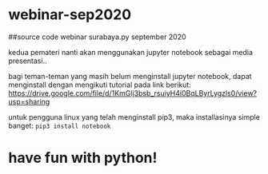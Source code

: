 # webinar-sep2020
##source code webinar surabaya.py september 2020

kedua pemateri nanti akan menggunakan jupyter notebook sebagai media presentasi..

bagi teman-teman yang masih belum menginstall jupyter notebook, dapat menginstall dengan mengikuti tutorial pada link berikut:
https://drive.google.com/file/d/1KmGlj3bsb_rsuiyH4i0BqLByrLygzls0/view?usp=sharing

untuk pengguna linux yang telah menginstall pip3, maka installasinya simple banget:
```pip3 install notebook```

# have fun with python!
